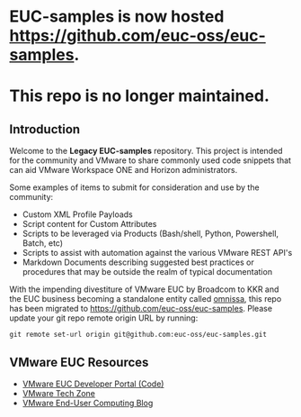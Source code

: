 # EUC-samples is now hosted https://github.com/euc-oss/euc-samples.
# This repo is no longer maintained.


## Introduction
Welcome to the **Legacy EUC-samples** repository.  This project is intended for the community and VMware to share commonly used code snippets that can aid VMware Workspace ONE and Horizon administrators. 

Some examples of items to submit for consideration and use by the community:
* Custom XML Profile Payloads
* Script content for Custom Attributes
* Scripts to be leveraged via Products  (Bash/shell, Python, Powershell, Batch, etc)
* Scripts to assist with automation against the various VMware REST API's
* Markdown Documents describing suggested best practices or procedures that may be outside the realm of typical documentation

With the impending divestiture of VMware EUC by Broadcom to KKR and the EUC business becoming a standalone entity called [omnissa](https://www.omnissa.com), this repo has been migrated to https://github.com/euc-oss/euc-samples.
Please update your git repo remote origin URL by running:

`git remote set-url origin git@github.com:euc-oss/euc-samples.git`

## VMware EUC Resources
* [VMware EUC Developer Portal (Code)](https://developer.omnissa.com/)
* [VMware Tech Zone](https://techzone.omnissa.com/)
* [VMware End-User Computing Blog](https://techzone.omnissa.com/blog)

